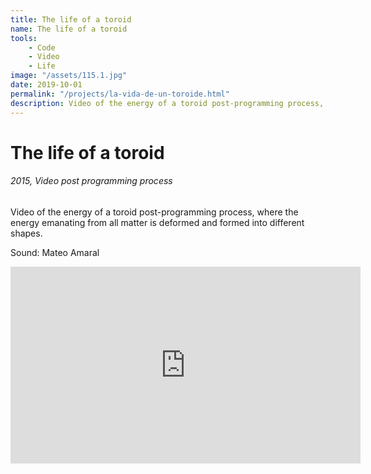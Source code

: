 ```yaml
---
title: The life of a toroid
name: The life of a toroid
tools:
    - Code
    - Video
    - Life
image: "/assets/115.1.jpg"
date: 2019-10-01
permalink: "/projects/la-vida-de-un-toroide.html"
description: Video of the energy of a toroid post-programming process, where the energy emanating from all matter is deformed and formed into different shapes.
---
```


# The life of a toroid

###### 2015, Video post programming process

Video of the energy of a toroid post-programming process, where the energy emanating from all matter is deformed and formed into different shapes.

Sound: Mateo Amaral

<iframe width="560" height="315" src="https://www.youtube.com/embed/2teSZbY5vuU?si=YFoJU3UpCtYyJHMc" title="YouTube video player" frameborder="0" allow="accelerometer; autoplay; clipboard-write; encrypted-media; gyroscope; picture-in-picture; web-share" referrerpolicy="strict-origin-when-cross-origin" allowfullscreen></iframe>
